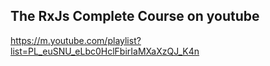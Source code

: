 
## The RxJs Complete Course on youtube

https://m.youtube.com/playlist?list=PL_euSNU_eLbc0HclFbirIaMXaXzQJ_K4n